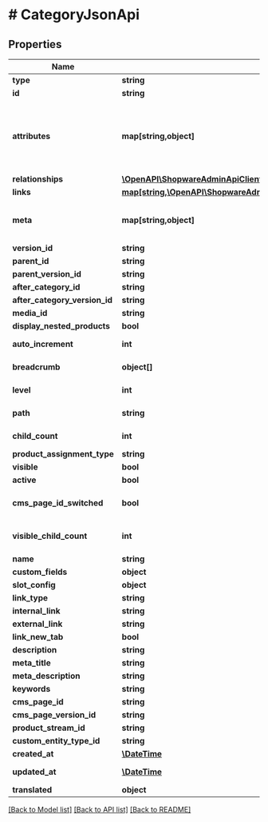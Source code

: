 # # CategoryJsonApi

## Properties

Name | Type | Description | Notes
------------ | ------------- | ------------- | -------------
**type** | **string** |  |
**id** | **string** |  |
**attributes** | **map[string,object]** | Members of the attributes object (\&quot;attributes\&quot;) represent information about the resource object in which it&#39;s defined. | [optional]
**relationships** | [**\OpenAPI\ShopwareAdminApiClient\Model\CategoryJsonApiAllOfRelationships**](CategoryJsonApiAllOfRelationships.md) |  | [optional]
**links** | [**map[string,\OpenAPI\ShopwareAdminApiClient\Model\Link]**](Link.md) |  | [optional]
**meta** | **map[string,object]** | Non-standard meta-information that can not be represented as an attribute or relationship. | [optional]
**version_id** | **string** |  | [optional]
**parent_id** | **string** |  | [optional]
**parent_version_id** | **string** |  | [optional]
**after_category_id** | **string** |  | [optional]
**after_category_version_id** | **string** |  | [optional]
**media_id** | **string** |  | [optional]
**display_nested_products** | **bool** |  |
**auto_increment** | **int** |  | [optional] [readonly]
**breadcrumb** | **object[]** |  | [optional] [readonly]
**level** | **int** |  | [optional] [readonly]
**path** | **string** |  | [optional] [readonly]
**child_count** | **int** |  | [optional] [readonly]
**product_assignment_type** | **string** |  |
**visible** | **bool** |  | [optional]
**active** | **bool** |  | [optional]
**cms_page_id_switched** | **bool** | Runtime field, cannot be used as part of the criteria. | [optional]
**visible_child_count** | **int** | Runtime field, cannot be used as part of the criteria. | [optional]
**name** | **string** |  |
**custom_fields** | **object** |  | [optional]
**slot_config** | **object** |  | [optional]
**link_type** | **string** |  | [optional]
**internal_link** | **string** |  | [optional]
**external_link** | **string** |  | [optional]
**link_new_tab** | **bool** |  | [optional]
**description** | **string** |  | [optional]
**meta_title** | **string** |  | [optional]
**meta_description** | **string** |  | [optional]
**keywords** | **string** |  | [optional]
**cms_page_id** | **string** |  | [optional]
**cms_page_version_id** | **string** |  | [optional]
**product_stream_id** | **string** |  | [optional]
**custom_entity_type_id** | **string** |  | [optional]
**created_at** | [**\DateTime**](\DateTime.md) |  | [readonly]
**updated_at** | [**\DateTime**](\DateTime.md) |  | [optional] [readonly]
**translated** | **object** |  | [optional]

[[Back to Model list]](../../README.md#models) [[Back to API list]](../../README.md#endpoints) [[Back to README]](../../README.md)
